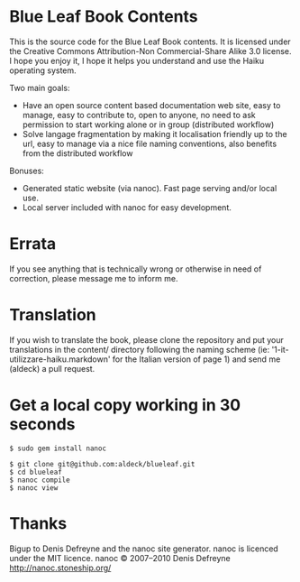 Blue Leaf Book Contents
=====================
This is the source code for the Blue Leaf Book contents. It is licensed under the
Creative Commons Attribution-Non Commercial-Share Alike 3.0 license. I hope you
enjoy it, I hope it helps you understand and use the Haiku operating system.

Two main goals:
- Have an open source content based documentation web site, easy to manage, easy to contribute to, open to anyone, no need to ask permission to start working alone or in group (distributed workflow)
- Solve langage fragmentation by making it localisation friendly up to the url, easy to manage via a nice file naming conventions, also benefits from the distributed workflow

Bonuses:
- Generated static website (via nanoc). Fast page serving and/or local use.
- Local server included with nanoc for easy development.


Errata
=====================
If you see anything that is technically wrong or otherwise in need of correction,
please message me to inform me.


Translation
=====================
If you wish to translate the book, please clone the repository and put your translations in the content/ directory following the naming scheme (ie: '1-it-utilizzare-haiku.markdown' for the Italian version of page 1) and send me (aldeck) a pull request.


Get a local copy working in 30 seconds
=====================
	$ sudo gem install nanoc

	$ git clone git@github.com:aldeck/blueleaf.git
	$ cd blueleaf
	$ nanoc compile
	$ nanoc view


Thanks
=====================
Bigup to Denis Defreyne and the nanoc site generator.
nanoc is licenced under the MIT licence. 
nanoc © 2007–2010 Denis Defreyne
http://nanoc.stoneship.org/
